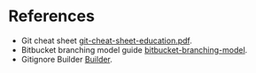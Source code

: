 # References

* Git cheat sheet [git-cheat-sheet-education.pdf](https://education.github.com/git-cheat-sheet-education.pdf).
* Bitbucket branching model guide [bitbucket-branching-model](https://www.atlassian.com/git/tutorials/comparing-workflows/gitflow-workflow).
* Gitignore Builder [Builder](https://www.toptal.com/developers/gitignore).
